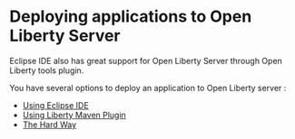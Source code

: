 # Deploying applications to Open Liberty Server

Eclipse IDE also has great support for Open Liberty Server through Open Liberty tools plugin.

You have several options  to deploy an application to Open Liberty server :

* [Using Eclipse IDE](./03run-openliberty-eclipse.md)
* [Using Liberty Maven Plugin](./03run-openliberty-mvn.md)
* [The Hard Way](./03run-openliberty-m.md)


